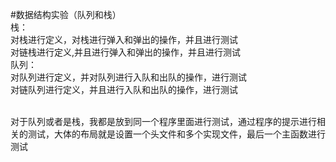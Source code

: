 #数据结构实验（队列和栈）<br>
栈：<br>
	对栈进行定义，对栈进行弹入和弹出的操作，并且进行测试<br>
	对链栈进行定义,并且进行弹入和弹出的操作，并且进行测试<br>
队列：<br>
	对队列进行定义，并对队列进行入队和出队的操作，进行测试<br>
	对链队列进行定义，并且进行入队和出队的操作，进行测试<br>
<br>

对于队列或者是栈，我都是放到同一个程序里面进行测试，通过程序的提示进行相关的测试，大体的布局就是设置一个头文件和多个实现文件，最后一个主函数进行测试

